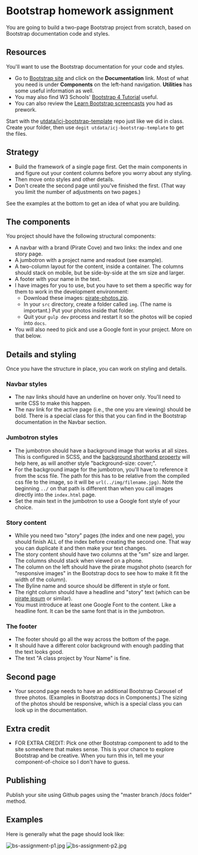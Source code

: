# Bootstrap homework assignment

You are going to build a two-page Bootstrap project from scratch, based on Bootstrap documentation code and styles.

## Resources

You'll want to use the Bootstrap documentation for your code and styles.

- Go to [Bootstrap site](https://getbootstrap.com/) and click on the **Documentation** link. Most of what you need is under **Components** on the left-hand navigation. **Utilities** has some useful information as well.
- You may also find W3 Schools' [Bootstrap 4 Tutorial](https://www.w3schools.com/bootstrap4/) useful.
- You can also review the [Learn Bootstrap screencasts](https://scrimba.com/g/gbootstrap4) you had as prework.

Start with  the [utdata/icj-bootstrap-template](https://github.com/utdata/icj-bootstrap-template) repo just like we did in class. Create your folder, then use `degit utdata/icj-bootstrap-template` to get the files.

## Strategy

- Build the framework of a single page first. Get the main components in and figure out your content columns before you worry about any styling.
- Then move onto styles and other details.
- Don't create the second page until you've finished the first. (That way you limit the number of adjustments on two pages.)

See the examples at the bottom to get an idea of what you are building.

## The components

You project should have the following structural components:

- A navbar with a brand (Pirate Cove) and two links: the index and one story page.
- A jumbotron with a project name and readout (see example).
- A two-column layout for the content, inside a container. The columns should stack on mobile, but be side-by-side at the sm size and larger.
- A footer with your name in the text.
- I have images for you to use, but you have to set them a specific way for them to work in the development environment:
  - Download these images: [pirate-photos.zip](pirate-photos.zip).
  - In your `src` directory, create a folder called `img`. (The name is important.) Put your photos inside that folder.
  - Quit your `gulp dev` process and restart it so the photos will be copied into `docs`.
- You will also need to pick and use a Google font in your project. More on that below.

## Details and styling

Once you have the structure in place, you can work on styling and details.

### Navbar styles

- The nav links should have an underline on hover only. You'll need to write CSS to make this happen.
- The nav link for the active page (i.e., the one you are viewing) should be bold. There is a special class for this that you can find in the Bootstrap documentation in the Navbar section.

### Jumbotron styles

- The jumbotron should have a background image that works at all sizes. This is configured in SCSS, and the [background shorthand property](https://www.w3schools.com/css/css_background.asp) will help here, as will another style "background-size: cover;".
- For the background image for the jumbotron, you'll have to reference it from the scss file. The path for this has to be relative from the compiled css file to the image, so it will be `url(../img/filename.jpg)`. Note the beginning `../` on that path is different than when you call images directly into the `index.html` page.
- Set the main text in the jumbotron to use a Google font style of your choice.

### Story content

- While you need two "story" pages (the index and one new page), you should finish ALL of the index before creating the second one. That way you can duplicate it and then make your text changes.
- The story content should have two columns at the "sm" size and larger.  The columns should stack when viewed on a phone.
- The column on the left should have the pirate mugshot photo (search for "responsive images" in the Bootstrap docs to see how to make it fit the width of the column).
- The Byline name and source should be different in style or font.
- The right column should have a headline and "story" text (which can be [pirate ipsum](https://pirateipsum.me/) or similar).
- You must introduce at least one Google Font to the content. Like a headline font. It can be the same font that is in the jumbotron.

### The footer

- The footer should go all the way across the bottom of the page.
- It should have a different color background with enough padding that the text looks good.
- The text "A class project by Your Name" is fine. 

## Second page

- Your second page needs to have an additional Bootstrap Carousel of three photos. (Examples in Bootstrap docs in Components.) The sizing of the photos should be responsive, which is a special class you can look up in the documentation.

## Extra credit

- FOR EXTRA CREDIT: Pick one other Bootstrap component to add to the site somewhere that makes sense. This is your chance to explore Bootstrap and be creative. When you turn this in, tell me your component-of-choice so I don't have to guess.

## Publishing

Publish your site using Github pages using the "master branch /docs folder" method.

## Examples

Here is generally what the page should look like:

![bs-assignment-p1.jpg](../images/bs-assignment-p1.jpg)
![bs-assignment-p2.jpg](../images/bs-assignment-p2.jpg)
